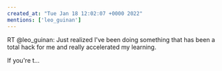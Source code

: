 ```yaml
---
created_at: "Tue Jan 18 12:02:07 +0000 2022"
mentions: ['leo_guinan']
---
```


RT @leo_guinan: Just realized I've been doing something that has been a total hack for me and really accelerated my learning. 

If you're t…